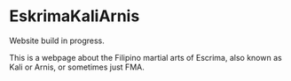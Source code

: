 # EskrimaKaliArnis

Website build in progress.

This is a webpage about the Filipino martial arts of Escrima, also known as Kali or Arnis, or sometimes just FMA.
